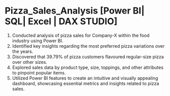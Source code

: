 # Pizza_Sales_Analysis [Power BI| SQL| Excel | DAX STUDIO] 

1) Conducted analysis of pizza sales for Company-X within the food industry using Power BI.
2) Identified key insights regarding the most preferred pizza variations over the years.
3) Discovered that 39.79% of pizza customers flavoured regular-size pizza over other sizes.
4) Explored sales data by product type, size, toppings, and other attributes to pinpoint popular items.
5) Utilized Power BI features to create an intuitive and visually appealing dashboard, showcasing essential metrics 
   and insights related to pizza sales.

